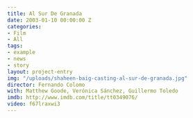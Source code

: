 ```yaml
---
title: Al Sur De Granada
date: 2003-01-10 00:00:00 Z
categories:
- Film
- All
tags:
- example
- news
- story
layout: project-entry
img: "/uploads/shaheen-baig-casting-al-sur-de-granada.jpg"
director: Fernando Colomo
with: Matthew Goode, Verónica Sánchez, Guillermo Toledo
imdb: http://www.imdb.com/title/tt0349076/
video: f67lraxwi3
---
```


